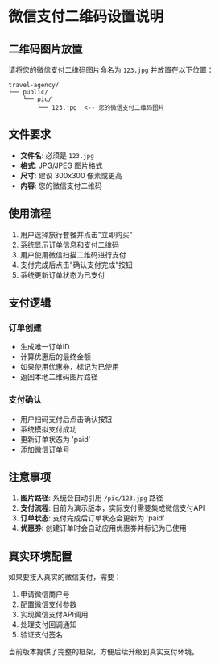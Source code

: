 # 微信支付二维码设置说明

## 二维码图片放置

请将您的微信支付二维码图片命名为 `123.jpg` 并放置在以下位置：

```
travel-agency/
└── public/
    └── pic/
        └── 123.jpg  <-- 您的微信支付二维码图片
```

## 文件要求

- **文件名**: 必须是 `123.jpg`
- **格式**: JPG/JPEG 图片格式
- **尺寸**: 建议 300x300 像素或更高
- **内容**: 您的微信支付二维码

## 使用流程

1. 用户选择旅行套餐并点击"立即购买"
2. 系统显示订单信息和支付二维码
3. 用户使用微信扫描二维码进行支付
4. 支付完成后点击"确认支付完成"按钮
5. 系统更新订单状态为已支付

## 支付逻辑

### 订单创建
- 生成唯一订单ID
- 计算优惠后的最终金额
- 如果使用优惠券，标记为已使用
- 返回本地二维码图片路径

### 支付确认
- 用户扫码支付后点击确认按钮
- 系统模拟支付成功
- 更新订单状态为 'paid'
- 添加微信订单号

## 注意事项

1. **图片路径**: 系统会自动引用 `/pic/123.jpg` 路径
2. **支付流程**: 目前为演示版本，实际支付需要集成微信支付API
3. **订单状态**: 支付完成后订单状态会更新为 'paid'
4. **优惠券**: 创建订单时会自动应用优惠券并标记为已使用

## 真实环境配置

如果要接入真实的微信支付，需要：

1. 申请微信商户号
2. 配置微信支付参数
3. 实现微信支付API调用
4. 处理支付回调通知
5. 验证支付签名

当前版本提供了完整的框架，方便后续升级到真实支付环境。
